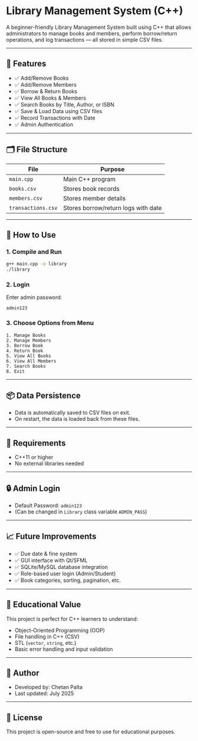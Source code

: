 # Library Management System (C++)

A beginner-friendly Library Management System built using C++ that allows administrators to manage books and members, perform borrow/return operations, and log transactions — all stored in simple CSV files.

---

## 🚀 Features

* ✅ Add/Remove Books
* ✅ Add/Remove Members
* ✅ Borrow & Return Books
* ✅ View All Books & Members
* ✅ Search Books by Title, Author, or ISBN
* ✅ Save & Load Data using CSV files
* ✅ Record Transactions with Date
* ✅ Admin Authentication

---

## 🗂 File Structure

| File               | Purpose                             |
| ------------------ | ----------------------------------- |
| `main.cpp`         | Main C++ program                    |
| `books.csv`        | Stores book records                 |
| `members.csv`      | Stores member details               |
| `transactions.csv` | Stores borrow/return logs with date |

---

## 🔧 How to Use

### 1. **Compile and Run**

```bash
g++ main.cpp -o library
./library
```

### 2. **Login**

Enter admin password:

```
admin123
```

### 3. **Choose Options from Menu**

```
1. Manage Books
2. Manage Members
3. Borrow Book
4. Return Book
5. View All Books
6. View All Members
7. Search Books
8. Exit
```

---

## 📦 Data Persistence

* Data is automatically saved to CSV files on exit.
* On restart, the data is loaded back from these files.

---

## 📌 Requirements

* C++11 or higher
* No external libraries needed

---

## 🔒 Admin Login

* Default Password: `admin123`
* (Can be changed in `Library` class variable `ADMIN_PASS`)

---

## 📈 Future Improvements

* ✅ Due date & fine system
* ✅ GUI interface with Qt/SFML
* ✅ SQLite/MySQL database integration
* ✅ Role-based user login (Admin/Student)
* ✅ Book categories, sorting, pagination, etc.

---

## 🧠 Educational Value

This project is perfect for C++ learners to understand:

* Object-Oriented Programming (OOP)
* File handling in C++ (CSV)
* STL (`vector`, `string`, etc.)
* Basic error handling and input validation

---

## 📝 Author

* Developed by: Chetan Palta
* Last updated: July 2025

---

## 📄 License

This project is open-source and free to use for educational purposes.
